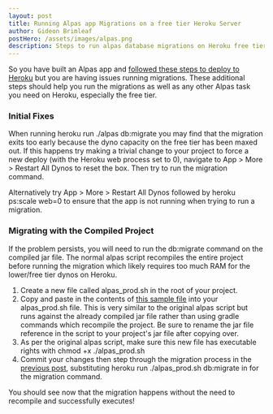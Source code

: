 ```yaml
---
layout: post
title: Running Alpas app Migrations on a free tier Heroku Server
author: Gideon Brimleaf
postHero: /assets/images/alpas.png
description: Steps to run alpas database migrations on Heroku free tier
---
```


So you have built an Alpas app and [followed these steps to deploy to Heroku](https://gideonbrimleaf.github.io/2020/06/15/deploying-alpas-app-to-heroku.html) but you are having issues running migrations. These additional steps should help you run the migrations as well as any other Alpas task you need on Heroku, especially the free tier.

### Initial Fixes

When running <span class="code-snippet">heroku run ./alpas db:migrate</span> you may find that the migration exits too early because the dyno capacity on the free tier has been maxed out. If this happens try making a trivial change to your project to force a new deploy (with the Heroku web process set to 0), navigate to <span class="code-snippet">App > More > Restart All Dynos</span> to reset the box.  Then try to run the migration command.

Alternatively try <span class="code-snippet">App > More > Restart All Dynos</span> followed by <span class="code-snippet">heroku ps:scale web=0</span> to ensure that the app is not running when trying to run a migration.

### Migrating with the Compiled Project

If the problem persists, you will need to run the <span class="code-snippet">db:migrate</span> command on the compiled jar file.  The normal <span class="code-snippet">alpas</span> script recompiles the entire project before running the migration which likely requires too much RAM for the lower/free tier dynos on Heroku.

1. Create a new file called <span class="code-snippet">alpas_prod.sh</span> in the root of your project.
2. Copy and paste in the contents of [this sample file](https://gist.github.com/GideonBrimleaf/fb57c60f5b10c547d0f88468d4aaa9ad) into your <span class="code-snippet">alpas_prod.sh</span> file.  This is very similar to the original <span class="code-snippet">alpas</span> script but runs against the already compiled jar file rather than using gradle commands which recompile the project. Be sure to rename the jar file reference in the script to your project's jar file after copying over. 
3. As per the original <span class="code-snippet">alpas</span> script, make sure this new file has executable rights with <span class="code-snippet">chmod +x ./alpas_prod.sh</span>
4. Commit your changes then step through the migration process in the [previous post](https://gideonbrimleaf.github.io/2020/06/15/deploying-alpas-app-to-heroku.html), substituting <span class="code-snippet">heroku run ./alpas_prod.sh db:migrate</span> in for the migration command.

You should see now that the migration happens without the need to recompile and successfully executes!
